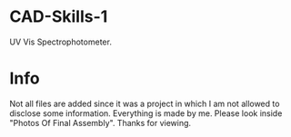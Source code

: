 # CAD-Skills-1
UV Vis Spectrophotometer.
# Info
Not all files are added since it was a project in which I am not allowed to disclose some information.
Everything is made by me. Please look inside "Photos Of Final Assembly". Thanks for viewing.
